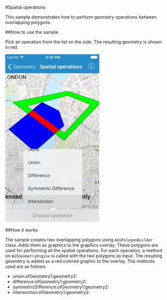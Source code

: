 #Spatial operations

This sample demonstrates how to perform geometry operations between overlapping polygons.

##How to use the sample

Pick an operation from the list on the side. The resulting geometry is shown in red.

![](image1.png)

##How it works

The sample creates two overlapping polygons using `AGSPolygonBuilder` class. Adds them as graphics to the graphics overlay. These polygons are used for performing all the spatial operations. For each operation, a method on `AGSGeometryEngine` is called with the two polygons as input. The resulting geometry is added as a red colored graphic to the overlay. The methods used are as follows:

- union:ofGeometry1:geometry2:
- difference:ofGeometry1:geometry2:
- symmetricDifference:ofGeometry1:geometry2:
- intersection:ofGeometry1:geometry2:
